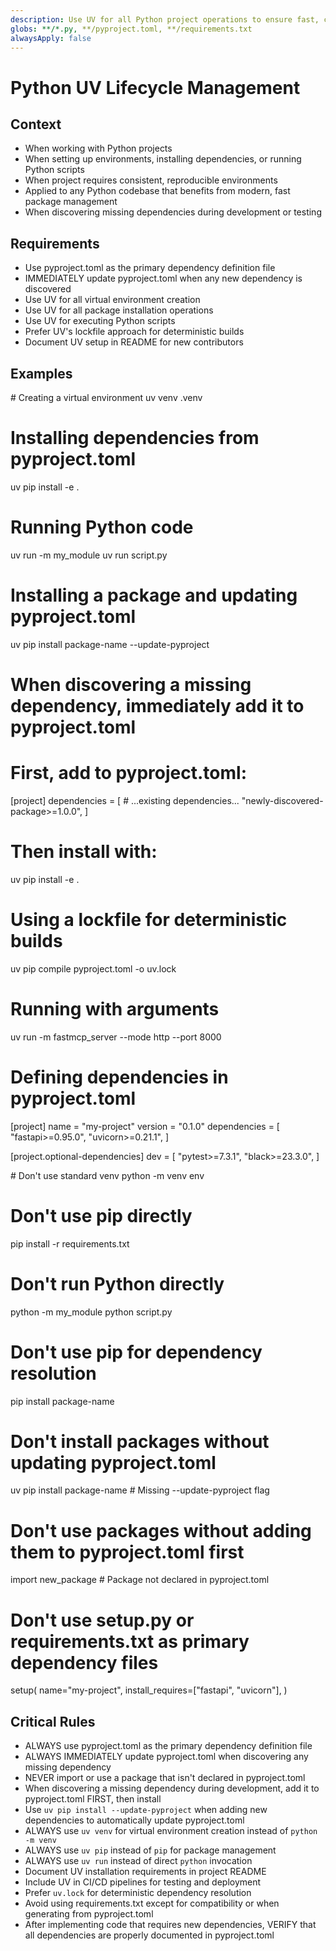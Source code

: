 ```yaml
---
description: Use UV for all Python project operations to ensure fast, consistent dependency management and always maintain pyproject.toml as the source of truth
globs: **/*.py, **/pyproject.toml, **/requirements.txt
alwaysApply: false
---
```


# Python UV Lifecycle Management

## Context
- When working with Python projects
- When setting up environments, installing dependencies, or running Python scripts
- When project requires consistent, reproducible environments
- Applied to any Python codebase that benefits from modern, fast package management
- When discovering missing dependencies during development or testing

## Requirements
- Use pyproject.toml as the primary dependency definition file
- IMMEDIATELY update pyproject.toml when any new dependency is discovered
- Use UV for all virtual environment creation
- Use UV for all package installation operations 
- Use UV for executing Python scripts
- Prefer UV's lockfile approach for deterministic builds
- Document UV setup in README for new contributors

## Examples
<example>
# Creating a virtual environment
uv venv .venv

# Installing dependencies from pyproject.toml
uv pip install -e .

# Running Python code
uv run -m my_module
uv run script.py

# Installing a package and updating pyproject.toml
uv pip install package-name --update-pyproject

# When discovering a missing dependency, immediately add it to pyproject.toml
# First, add to pyproject.toml:
[project]
dependencies = [
    # ...existing dependencies...
    "newly-discovered-package>=1.0.0",
]

# Then install with:
uv pip install -e .

# Using a lockfile for deterministic builds
uv pip compile pyproject.toml -o uv.lock

# Running with arguments
uv run -m fastmcp_server --mode http --port 8000

# Defining dependencies in pyproject.toml
[project]
name = "my-project"
version = "0.1.0"
dependencies = [
    "fastapi>=0.95.0",
    "uvicorn>=0.21.1",
]

[project.optional-dependencies]
dev = [
    "pytest>=7.3.1",
    "black>=23.3.0",
]
</example>

<example type="invalid">
# Don't use standard venv
python -m venv env  

# Don't use pip directly
pip install -r requirements.txt

# Don't run Python directly
python -m my_module
python script.py

# Don't use pip for dependency resolution
pip install package-name

# Don't install packages without updating pyproject.toml
uv pip install package-name  # Missing --update-pyproject flag

# Don't use packages without adding them to pyproject.toml first
import new_package  # Package not declared in pyproject.toml

# Don't use setup.py or requirements.txt as primary dependency files
setup(
    name="my-project",
    install_requires=["fastapi", "uvicorn"],
)
</example>

## Critical Rules
- ALWAYS use pyproject.toml as the primary dependency definition file
- ALWAYS IMMEDIATELY update pyproject.toml when discovering any missing dependency
- NEVER import or use a package that isn't declared in pyproject.toml
- When discovering a missing dependency during development, add it to pyproject.toml FIRST, then install
- Use `uv pip install --update-pyproject` when adding new dependencies to automatically update pyproject.toml
- ALWAYS use `uv venv` for virtual environment creation instead of `python -m venv`
- ALWAYS use `uv pip` instead of `pip` for package management
- ALWAYS use `uv run` instead of direct `python` invocation
- Document UV installation requirements in project README
- Include UV in CI/CD pipelines for testing and deployment
- Prefer `uv.lock` for deterministic dependency resolution
- Avoid using requirements.txt except for compatibility or when generating from pyproject.toml
- After implementing code that requires new dependencies, VERIFY that all dependencies are properly documented in pyproject.toml